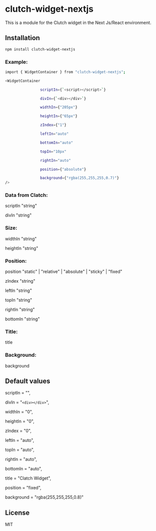# clutch-widget-nextjs

This is a module for the Clutch widget in the Next Js/React environment.

## Installation

```sh
npm install clutch-widget-nextjs
```
### Example:

```sh
import { WidgetContainer } from "clutch-widget-nextjs";

<WidgetContainer

                scriptIn={`<script></script>`}

                divIn={`<div></div>`}

                widthIn={"205px"}

                heightIn={"65px"}

                zIndex={"1"}

                leftIn="auto"

                bottomIn="auto"

                topIn="10px"

                rightIn="auto"

                position={"absolute"}

                background={"rgba(255,255,255,0.7)"}
/>
```

### Data from Clatch:

scriptIn    "string"

divIn       "string"

### Size:

widthIn     "string"

heightIn    "string"

### Position:
position    "static" | "relative" | "absolute" | "sticky" | "fixed"

zIndex      "string"

leftIn      "string"

topIn       "string"

rightIn     "string"

bottomIn    "string"

### Title:

title

### Background:

background

## Default values

scriptIn    = "<script></script>",

divIn       = "`<div></div>`",

widthIn     = "0",

heightIn    = "0",

zIndex      = "0",

leftIn      = "auto",

topIn       = "auto",

rightIn     = "auto",

bottomIn    = "auto",

title       = "Clatch Widget",

position    = "fixed",

background  = "rgba(255,255,255,0.8)"

## License

MIT
